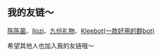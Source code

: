 ## 我的友链～

[陈陈菌](https://blog.glumi.cn/)、[llozi](https://blog.llozi.top/)、[九份礼物](http://archblog.top/)、[Kleebot(一款好用的群bot)](https://kleebot.glous.xyz/)

希望其他人也加入我的友链哦～
